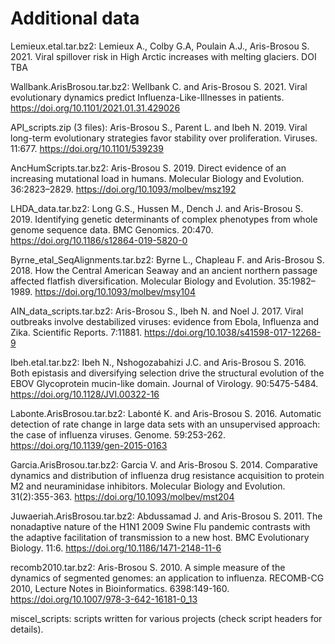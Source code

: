 Additional data
===============

Lemieux.etal.tar.bz2:
Lemieux A., Colby G.A, Poulain A.J., Aris-Brosou S. 2021. Viral spillover risk in High Arctic increases with melting glaciers.
DOI TBA

Wallbank.ArisBrosou.tar.bz2:
Wellbank C. and Aris-Brosou S. 2021. Viral evolutionary dynamics predict Influenza-Like-Illnesses in patients.
https://doi.org/10.1101/2021.01.31.429026

API_scripts.zip (3 files):
Aris-Brosou S., Parent L. and Ibeh N. 2019. Viral long-term evolutionary strategies favor stability over proliferation. Viruses. 11:677.
https://doi.org/10.1101/539239

AncHumScripts.tar.bz2:
Aris-Brosou S. 2019. Direct evidence of an increasing mutational load in humans. Molecular Biology and Evolution. 36:2823–2829. 
https://doi.org/10.1093/molbev/msz192

LHDA_data.tar.bz2:
Long G.S., Hussen M., Dench J. and Aris-Brosou S. 2019. Identifying genetic determinants of complex phenotypes from whole genome sequence data. BMC Genomics. 20:470.
https://doi.org/10.1186/s12864-019-5820-0

Byrne_etal_SeqAlignments.tar.bz2:
Byrne L., Chapleau F. and Aris-Brosou S. 2018. How the Central American Seaway and an ancient northern passage affected flatfish diversification. Molecular Biology and Evolution. 35:1982–1989.
https://doi.org/10.1093/molbev/msy104

AIN_data_scripts.tar.bz2:
Aris-Brosou S., Ibeh N. and Noel J. 2017. Viral outbreaks involve destabilized viruses: evidence from Ebola, Influenza and Zika. Scientific Reports. 7:11881.
https://doi.org/10.1038/s41598-017-12268-9

Ibeh.etal.tar.bz2:
Ibeh N., Nshogozabahizi J.C. and Aris-Brosou S. 2016. Both epistasis and diversifying selection drive the structural evolution of the EBOV Glycoprotein mucin-like domain. Journal of Virology. 90:5475-5484.
https://doi.org/10.1128/JVI.00322-16

Labonte.ArisBrosou.tar.bz2:
Labonté K. and Aris-Brosou S. 2016. Automatic detection of rate change in large data sets with an unsupervised approach: the case of influenza viruses. Genome. 59:253-262.
https://doi.org/10.1139/gen-2015-0163

Garcia.ArisBrosou.tar.bz2: 
Garcia V. and Aris-Brosou S. 2014. Comparative dynamics and distribution of influenza drug resistance acquisition to protein M2 and neuraminidase inhibitors. Molecular Biology and Evolution. 31(2):355-363.
https://doi.org/10.1093/molbev/mst204

Juwaeriah.ArisBrosou.tar.bz2:
Abdussamad J. and Aris-Brosou S. 2011. The nonadaptive nature of the H1N1 2009 Swine Flu pandemic contrasts with the adaptive facilitation of transmission to a new host. BMC Evolutionary Biology. 11:6.
https://doi.org/10.1186/1471-2148-11-6

recomb2010.tar.bz2:
Aris-Brosou S. 2010. A simple measure of the dynamics of segmented genomes: an application to influenza. RECOMB-CG 2010, Lecture Notes in Bioinformatics. 6398:149-160.
https://doi.org/10.1007/978-3-642-16181-0_13

miscel_scripts: scripts written for various projects (check script headers for details).